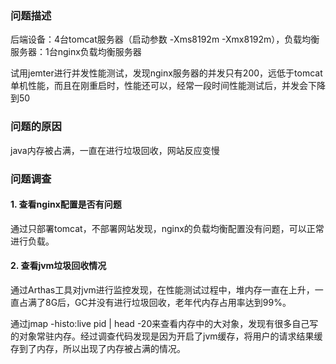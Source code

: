 ### 问题描述
 后端设备：4台tomcat服务器（启动参数 -Xms8192m -Xmx8192m），负载均衡服务器：1台nginx负载均衡服务器
 
 试用jemter进行并发性能测试，发现nginx服务器的并发只有200，远低于tomcat单机性能，而且在刚重启时，性能还可以，经常一段时间性能测试后，并发会下降到50
 ### 问题的原因
java内存被占满，一直在进行垃圾回收，网站反应变慢
 
 ### 问题调查
 #### 1. 查看nginx配置是否有问题
 通过只部署tomcat，不部署网站发现，nginx的负载均衡配置没有问题，可以正常进行负载。
 #### 2. 查看jvm垃圾回收情况
 通过Arthas工具对jvm进行监控发现，在性能测试过程中，堆内存一直在上升，一直占满了8G后，GC并没有进行垃圾回收，老年代内存占用率达到99%。
 
 通过jmap -histo:live pid | head -20来查看内存中的大对象，发现有很多自己写的对象常驻内存。经过调查代码发现是因为开启了jvm缓存，将用户的请求结果缓存到了内存，所以出现了内存被占满的情况。
